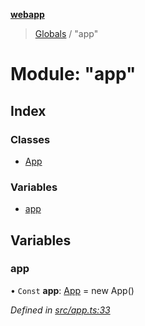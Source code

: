 **[webapp](../README.md)**

> [Globals](../globals.md) / "app"

# Module: "app"

## Index

### Classes

* [App](../classes/_app_.app.md)

### Variables

* [app](_app_.md#app)

## Variables

### app

• `Const` **app**: [App](../classes/_app_.app.md) = new App()

*Defined in [src/app.ts:33](https://github.com/BESTUPC/voting-web-app/blob/08738de/src/app.ts#L33)*
